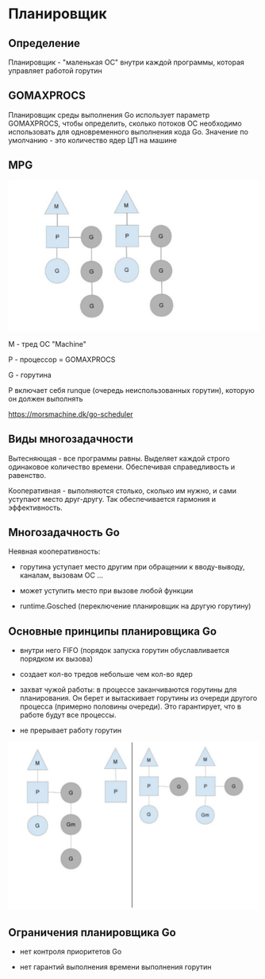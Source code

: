 # Планировщик

## Определение

Планировщик - "маленькая ОС" внутри каждой программы, которая управляет работой горутин

## GOMAXPROCS

Планировщик среды выполнения Go использует параметр GOMAXPROCS, чтобы определить, сколько потоков ОС необходимо использовать для одновременного выполнения кода Go. Значение по умолчанию - это количество ядер ЦП на машине

## MPG

![alt text](img/mpg.png)

M - тред ОС "Machine"

P - процессор = GOMAXPROCS

G - горутина

P включает себя runque (очередь неиспользованных горутин), которую он должен выполнять

https://morsmachine.dk/go-scheduler

## Виды многозадачности

Вытесняющая - все программы равны. Выделяет каждой строго одинаковое количество времени. Обеспечивая справедливость и равенство.

Кооперативная - выполняются столько, сколько им нужно, и сами уступают место друг-другу. Так обеспечивается гармония и эффективность.

## Многозадачность Go

Неявная кооперативность:

- горутина уступает место другим при обращении к вводу-выводу, каналам, вызовам ОС ...

- может уступить место при вызове любой функции

- runtime.Gosched (переключение планировщик на другую горутину)

## Основные принципы планировщика Go

- внутри него FIFO (порядок запуска горутин обуславливается порядком их вызова)

- создает кол-во тредов небольше чем кол-во ядер

- захват чужой работы: в процессе заканчиваются горутины для планирования. Он берет и вытаскивает горутины из очереди другого процесса (примерно половины очереди). Это гарантирует, что в работе будут все процессы.

- не прерывает работу горутин

![alt text](img/stil_work.png)

## Ограничения планировщика Go

- нет контроля приоритетов Go

- нет гарантий выполнения времени выполнения горутин
